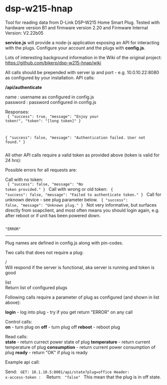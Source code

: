 # dsp-w215-hnap
Tool for reading data from D-Link DSP-W215 Home Smart Plug.
Tested with hardware version B1 and firmware version 2.20
and Firmware Internal Version: V2.22b05

<b>service.js</b> will provide a node-js application exposing an API for interacting with the plugs.
Configure your account and the plugs with <b>config.js</b>.

Lots of interesting background information in the Wiki of the original project: 
https://github.com/bikerp/dsp-w215-hnap/wiki


All calls should be prepended with server ip and port - e.g. 10.0.10.22:8080 as configured by your installation.
API calls: 



<b>/api/authenticate</b><br>

name : username as configured in config.js<br>
password : password configured in config.js<br>

Responses: <br>
<code>
{
  "success": true,
  "message": "Enjoy your token!",
  "token": "[long token]"
}

{
  "success": false,
  "message": "Authentication failed. User not found."
}

</code>
All other API calls require a valid token as provided above (token is valid for 24 hrs):<br>

Possible errors for all requests are:<br>

Call with no token:<br>
<code>
{
  "success": false,
  "message": "No token provided."
}
</code>
Call with wrong or old token:
<code>
{
  "success": false,
  "message": "Failed to authenticate token."
}
</code>
Call for unknown device - see plug parameter below.
<code>
{
  "success": false,
  "message": "Unknown plug."
}
</code>
Not very informative, but surfaces directly from soapclient, and most often means you should login 
again, e.g. after reboot or if unit has been powered down.

<code>
"ERROR"
</code>

------------------------------------------------------------------------

Plug names are defined in config.js along with pin-codes.

Two calls that does not require a plug: 

/ <br>
Will respond if the server is functional, aka server is running and token is good

list <br>
Return list of configured plugs

Following calls require a parameter of plug as configured (and shown in list above):

<b>login</b> - log into plug - try if you get return "ERROR" on any call

Control calls: <br>
<b>on</b> - turn plug on
<b>off</b> - turn plug off
<b>reboot</b> - reboot plug

Read calls: <br>
<b>state</b> - return currect power state of plug
<b>temperature</b> - return current temperature of plug
<b>consumption</b> - return current power consumption of plug
<b>ready</b> - return "OK" if plug is ready

Example api call: 


Send:
<code>
GET: 10.1.10.5:8081/api/state?plug=office
Header: x-access-token : <long token>
</code>
Return:
<code> 
"false" 
</code>
This mean that the plug is in off state.


